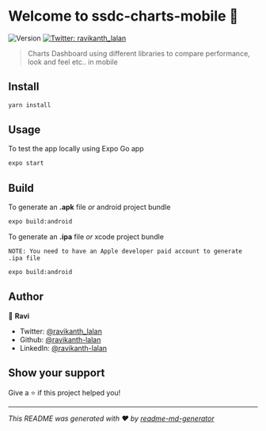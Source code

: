 # Welcome to ssdc-charts-mobile 👋
![Version](https://img.shields.io/badge/version-1.0.0-blue.svg?cacheSeconds=2592000)
[![Twitter: ravikanth\_lalan](https://img.shields.io/twitter/follow/ravikanth\_lalan.svg?style=social)](https://twitter.com/ravikanth\_lalan)

> Charts Dashboard using different libraries to compare performance, look and feel etc.. in mobile

## Install

```sh
yarn install
```

## Usage

To test the app locally using Expo Go app

```sh
expo start
```

## Build

To generate an **.apk** file *or* android project bundle

```sh
expo build:android
```

To generate an **.ipa** file *or* xcode project bundle

`
NOTE: You need to have an Apple developer paid account to generate .ipa file
`

```sh
expo build:android
```

## Author

👤 **Ravi**

* Twitter: [@ravikanth\_lalan](https://twitter.com/ravikanth\_lalan)
* Github: [@ravikanth-lalan](https://github.com/ravikanth-lalan)
* LinkedIn: [@ravikanth-lalan](https://linkedin.com/in/ravikanth-lalan)

## Show your support

Give a ⭐️ if this project helped you!

***
_This README was generated with ❤️ by [readme-md-generator](https://github.com/kefranabg/readme-md-generator)_
